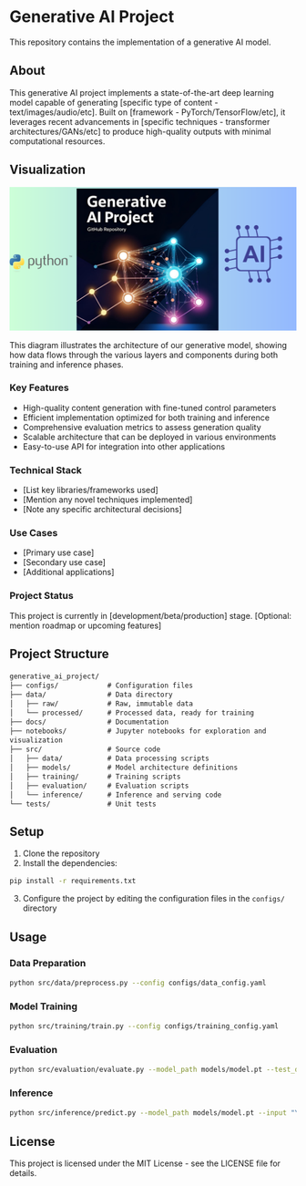 # Generative AI Project

This repository contains the implementation of a generative AI model.

## About

This generative AI project implements a state-of-the-art deep learning model capable of generating [specific type of content - text/images/audio/etc]. Built on [framework - PyTorch/TensorFlow/etc], it leverages recent advancements in [specific techniques - transformer architectures/GANs/etc] to produce high-quality outputs with minimal computational resources.

## Visualization

![Generative AI Model Architecture](assets/images/architecture.png)

This diagram illustrates the architecture of our generative model, showing how data flows through the various layers and components during both training and inference phases.

### Key Features
- High-quality content generation with fine-tuned control parameters
- Efficient implementation optimized for both training and inference
- Comprehensive evaluation metrics to assess generation quality
- Scalable architecture that can be deployed in various environments
- Easy-to-use API for integration into other applications

### Technical Stack
- [List key libraries/frameworks used]
- [Mention any novel techniques implemented]
- [Note any specific architectural decisions]

### Use Cases
- [Primary use case]
- [Secondary use case]
- [Additional applications]

### Project Status
This project is currently in [development/beta/production] stage. [Optional: mention roadmap or upcoming features]

## Project Structure

```
generative_ai_project/
├── configs/            # Configuration files
├── data/               # Data directory
│   ├── raw/            # Raw, immutable data
│   └── processed/      # Processed data, ready for training
├── docs/               # Documentation
├── notebooks/          # Jupyter notebooks for exploration and visualization
├── src/                # Source code
│   ├── data/           # Data processing scripts
│   ├── models/         # Model architecture definitions
│   ├── training/       # Training scripts
│   ├── evaluation/     # Evaluation scripts
│   └── inference/      # Inference and serving code
└── tests/              # Unit tests
```

## Setup

1. Clone the repository
2. Install the dependencies:
```bash
pip install -r requirements.txt
```

3. Configure the project by editing the configuration files in the `configs/` directory

## Usage

### Data Preparation

```bash
python src/data/preprocess.py --config configs/data_config.yaml
```

### Model Training

```bash
python src/training/train.py --config configs/training_config.yaml
```

### Evaluation

```bash
python src/evaluation/evaluate.py --model_path models/model.pt --test_data data/processed/test.csv
```

### Inference

```bash
python src/inference/predict.py --model_path models/model.pt --input "Your input text here"
```

## License

This project is licensed under the MIT License - see the LICENSE file for details.
